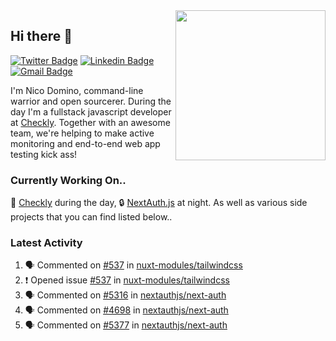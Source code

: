 <img align="right" src="https://user-images.githubusercontent.com/7415984/172472491-91b16eac-fa22-4ecf-92df-d687139fd1f9.gif" width="240" />

## Hi there 👋

[![Twitter Badge](https://img.shields.io/badge/-@ndom91-1ca0f1?style=flat-square&labelColor=1ca0f1&logo=twitter&logoColor=white&link=https://twitter.com/ndom91)](https://twitter.com/ndom91) [![Linkedin Badge](https://img.shields.io/badge/-ndom91-blue?style=flat-square&logo=Linkedin&logoColor=white&link=https://www.linkedin.com/in/ndom91/)](https://www.linkedin.com/in/ndom91/) [![Gmail Badge](https://img.shields.io/badge/-yo@ndo.dev-c14438?style=flat-square&logo=mail.ru&logoColor=white&link=mailto:yo@ndo.dev)](mailto:yo@ndo.dev)

I'm Nico Domino, command-line warrior and open sourcerer. During the day I'm a fullstack javascript developer at [Checkly](https://checklyhq.com). Together with an awesome team, we're helping to make active monitoring and end-to-end web app testing kick ass!

### Currently Working On..

🦝 [Checkly](https://checklyhq.com) during the day, 🔒 [NextAuth.js](https://github.com/nextauthjs/next-auth) at night. As well as various side projects that you can find listed below..

<!--START_SECTION_PROFILE_VIEWS:readme-info-->
<!--END_SECTION_PROFILE_VIEWS:readme-info-->

<!--START_SECTION_DAILY_COMMIT:readme-info-->
<!--END_SECTION_DAILY_COMMIT:readme-info-->

<!--START_SECTION_WEEKLY_COMMIT:readme-info-->
<!--END_SECTION_WEEKLY_COMMIT:readme-info-->

### Latest Activity

<!--START_SECTION:activity-->
1. 🗣 Commented on [#537](https://github.com/nuxt-modules/tailwindcss/issues/537) in [nuxt-modules/tailwindcss](https://github.com/nuxt-modules/tailwindcss)
2. ❗️ Opened issue [#537](https://github.com/nuxt-modules/tailwindcss/issues/537) in [nuxt-modules/tailwindcss](https://github.com/nuxt-modules/tailwindcss)
3. 🗣 Commented on [#5316](https://github.com/nextauthjs/next-auth/issues/5316) in [nextauthjs/next-auth](https://github.com/nextauthjs/next-auth)
4. 🗣 Commented on [#4698](https://github.com/nextauthjs/next-auth/issues/4698) in [nextauthjs/next-auth](https://github.com/nextauthjs/next-auth)
5. 🗣 Commented on [#5377](https://github.com/nextauthjs/next-auth/issues/5377) in [nextauthjs/next-auth](https://github.com/nextauthjs/next-auth)
<!--END_SECTION:activity-->
